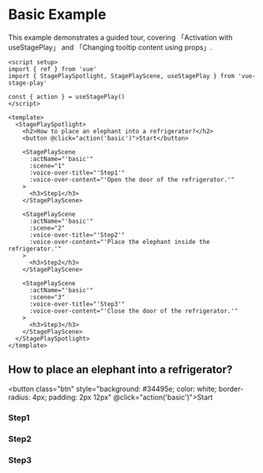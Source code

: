 <script setup>
import { ref } from 'vue'
import { StagePlaySpotlight, StagePlayScene, useStagePlay } from '../../src/index.ts'

const { action } = useStagePlay()

</script>

# Basic Example

This example demonstrates a guided tour, covering 「Activation with useStagePlay」 and 「Changing tooltip content using props」.

```vue
<script setup>
import { ref } from 'vue'
import { StagePlaySpotlight, StagePlayScene, useStagePlay } from 'vue-stage-play'

const { action } = useStagePlay()
</script>

<template>
  <StagePlaySpotlight>
    <h2>How to place an elephant into a refrigerator?</h2>
    <button @click="action('basic')">Start</button>

    <StagePlayScene 
      :actName="'basic'"
      :scene="1"
      :voice-over-title="'Step1'"
      :voice-over-content="'Open the door of the refrigerator.'" 
    >
      <h3>Step1</h3>
    </StagePlayScene>

    <StagePlayScene 
      :actName="'basic'"
      :scene="2"
      :voice-over-title="'Step2'"
      :voice-over-content="'Place the elephant inside the refrigerator.'" 
    >
      <h3>Step2</h3>
    </StagePlayScene>

    <StagePlayScene 
      :actName="'basic'"
      :scene="3"
      :voice-over-title="'Step3'"
      :voice-over-content="'Close the door of the refrigerator.'" 
    >
      <h3>Step3</h3>
    </StagePlayScene>
  </StagePlaySpotlight>
</template>
```

## How to place an elephant into a refrigerator? 

<button class="btn" style="background: #34495e; color: white; border-radius: 4px; padding: 2px 12px" @click="action('basic')">Start</button>


<StagePlaySpotlight>
  <StagePlayScene :actName="'basic'" :scene="1" :voice-over-title="'Step1'" :voice-over-content="'Open the door of the refrigerator.'" >

  ### Step1

  </StagePlayScene>

  <StagePlayScene :actName="'basic'" :scene="2" :voice-over-title="'Step2'" :voice-over-content="'Place the elephant inside the refrigerator.'" >

  ### Step2

  </StagePlayScene>

  <StagePlayScene :actName="'basic'" :scene="3" :voice-over-title="'Step3'" :voice-over-content="'Close the door of the refrigerator.'" >

  ### Step3

  </StagePlayScene>
</StagePlaySpotlight>